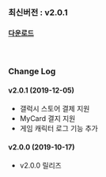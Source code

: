 ### 최신버전 : v2.0.1

#### [다운로드](https://xyuditqzezxs1008973.cdn.ntruss.com/sdk/GamePotSDK_Android_1205.zip)

<br/>

### Change Log

#### v2.0.1 (2019-12-05)

- 갤럭시 스토어 결제 지원
- MyCard 결지 지원
- 게임 캐릭터 로그 기능 추가

#### v2.0.0 (2019-10-17)

- v2.0.0 릴리즈

